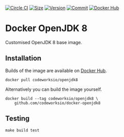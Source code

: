 [![Circle CI](https://circleci.com/gh/codeworksio/docker-openjdk8.svg?style=shield "CircleCI")](https://circleci.com/gh/codeworksio/docker-openjdk8)&nbsp;[![Size](https://images.microbadger.com/badges/image/codeworksio/openjdk8.svg)](http://microbadger.com/images/codeworksio/openjdk8)&nbsp;[![Version](https://images.microbadger.com/badges/version/codeworksio/openjdk8.svg)](http://microbadger.com/images/codeworksio/openjdk8)&nbsp;[![Commit](https://images.microbadger.com/badges/commit/codeworksio/openjdk8.svg)](http://microbadger.com/images/codeworksio/openjdk8)&nbsp;[![Docker Hub](https://img.shields.io/docker/pulls/codeworksio/openjdk8.svg)](https://hub.docker.com/r/codeworksio/openjdk8/)

Docker OpenJDK 8
================

Customised OpenJDK 8 base image.

Installation
------------

Builds of the image are available on [Docker Hub](https://hub.docker.com/r/codeworksio/openjdk8/).

    docker pull codeworksio/openjdk8

Alternatively you can build the image yourself.

    docker build --tag codeworksio/openjdk8 \
        github.com/codeworksio/docker-openjdk8

Testing
-------

    make build test
